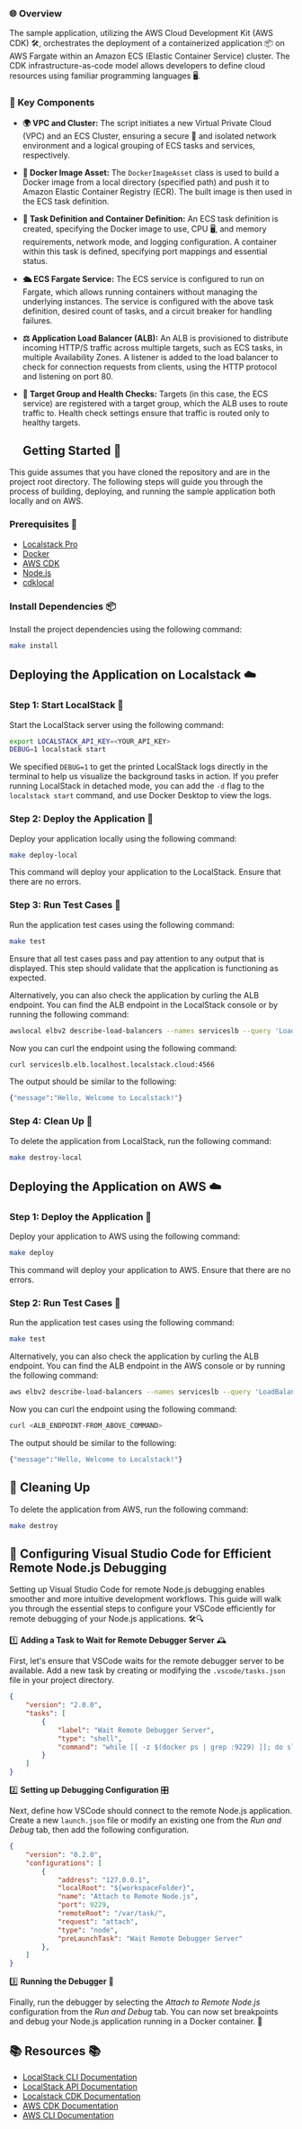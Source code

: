 ### 🌐 Overview

The sample application, utilizing the AWS Cloud Development Kit (AWS CDK) 🛠️, orchestrates the deployment of a containerized application 📦 on AWS Fargate within an Amazon ECS (Elastic Container Service) cluster. The CDK infrastructure-as-code model allows developers to define cloud resources using familiar programming languages 🖥️.

### 🔑 Key Components

- **🌍 VPC and Cluster:** 
  The script initiates a new Virtual Private Cloud (VPC) and an ECS Cluster, ensuring a secure 🔐 and isolated network environment and a logical grouping of ECS tasks and services, respectively.

- **🐳 Docker Image Asset:** 
  The `DockerImageAsset` class is used to build a Docker image from a local directory (specified path) and push it to Amazon Elastic Container Registry (ECR). The built image is then used in the ECS task definition.

- **🚀 Task Definition and Container Definition:** 
  An ECS task definition is created, specifying the Docker image to use, CPU 🖥️, and memory requirements, network mode, and logging configuration. A container within this task is defined, specifying port mappings and essential status.

- **🛳️ ECS Fargate Service:** 
  The ECS service is configured to run on Fargate, which allows running containers without managing the underlying instances. The service is configured with the above task definition, desired count of tasks, and a circuit breaker for handling failures.

- **⚖️ Application Load Balancer (ALB):** 
  An ALB is provisioned to distribute incoming HTTP/S traffic across multiple targets, such as ECS tasks, in multiple Availability Zones. A listener is added to the load balancer to check for connection requests from clients, using the HTTP protocol and listening on port 80.

- **🎯 Target Group and Health Checks:** 
  Targets (in this case, the ECS service) are registered with a target group, which the ALB uses to route traffic to. Health check settings ensure that traffic is routed only to healthy targets.

  ## Getting Started 🏁

This guide assumes that you have cloned the repository and are in the project root directory. The following steps will guide you through the process of building, deploying, and running the sample application both locally and on AWS.

### Prerequisites 🧰

- [Localstack Pro](https://localstack.cloud/pricing/)
- [Docker](https://docs.docker.com/get-docker/)
- [AWS CDK](https://docs.aws.amazon.com/cdk/latest/guide/getting_started.html#getting_started_install)
- [Node.js](https://nodejs.org/en/download/)
- [cdklocal](https://docs.localstack.cloud/user-guide/integrations/aws-cdk/)


### Install Dependencies 📦

Install the project dependencies using the following command:

```bash
make install
```

## Deploying the Application on Localstack ☁️

### Step 1: Start LocalStack 🚦

Start the LocalStack server using the following command:

```bash
export LOCALSTACK_API_KEY=<YOUR_API_KEY>
DEBUG=1 localstack start
```

We specified `DEBUG=1` to get the printed LocalStack logs directly in the terminal to help us visualize the background tasks in action. If you prefer running LocalStack in detached mode, you can add the `-d` flag to the `localstack start` command, and use Docker Desktop to view the logs.

### Step 2: Deploy the Application 🚢

Deploy your application locally using the following command:

```bash
make deploy-local
```

This command will deploy your application to the LocalStack. Ensure that there are no errors.

### Step 3: Run Test Cases 🧪

Run the application test cases using the following command:

```bash
make test
```

Ensure that all test cases pass and pay attention to any output that is displayed. This step should validate that the application is functioning as expected.

Alternatively, you can also check the application by curling the ALB endpoint. You can find the ALB endpoint in the LocalStack console or by running the following command:

```bash
awslocal elbv2 describe-load-balancers --names serviceslb --query 'LoadBalancers[0].DNSName'
```

Now you can curl the endpoint using the following command:

```bash
curl serviceslb.elb.localhost.localstack.cloud:4566
```

The output should be similar to the following:

```bash
{"message":"Hello, Welcome to Localstack!"}
```

### Step 4: Clean Up 🧹

To delete the application from LocalStack, run the following command:

```bash
make destroy-local
```

## Deploying the Application on AWS ☁️

### Step 1: Deploy the Application 🚢

Deploy your application to AWS using the following command:

```bash
make deploy
```

This command will deploy your application to AWS. Ensure that there are no errors.

### Step 2: Run Test Cases 🧪

Run the application test cases using the following command:

```bash
make test
```

Alternatively, you can also check the application by curling the ALB endpoint. You can find the ALB endpoint in the AWS console or by running the following command:

```bash
aws elbv2 describe-load-balancers --names serviceslb --query 'LoadBalancers[0].DNSName' --output text
```

Now you can curl the endpoint using the following command:

```bash
curl <ALB_ENDPOINT-FROM_ABOVE_COMMAND>
```

The output should be similar to the following:

```bash
{"message":"Hello, Welcome to Localstack!"}
```

## 🧹 Cleaning Up

To delete the application from AWS, run the following command:

```bash
make destroy
```

## 🚀 Configuring Visual Studio Code for Efficient Remote Node.js Debugging

Setting up Visual Studio Code for remote Node.js debugging enables smoother and more intuitive development workflows. This guide will walk you through the essential steps to configure your VSCode efficiently for remote debugging of your Node.js applications. 🛠️🔍

1️⃣ **Adding a Task to Wait for Remote Debugger Server** 🕰️

   First, let's ensure that VSCode waits for the remote debugger server to be available. Add a new task by creating or modifying the `.vscode/tasks.json` file in your project directory.

   ```json
   {
       "version": "2.0.0",
       "tasks": [
           {
               "label": "Wait Remote Debugger Server",
               "type": "shell",
               "command": "while [[ -z $(docker ps | grep :9229) ]]; do sleep 1; done; sleep 1;"
           }
       ]
   }
   ```

2️⃣ **Setting up Debugging Configuration** 🎛️

   Next, define how VSCode should connect to the remote Node.js application. Create a new `launch.json` file or modify an existing one from the *Run and Debug* tab, then add the following configuration.

   ```json
   {
       "version": "0.2.0",
       "configurations": [
           {
               "address": "127.0.0.1",
               "localRoot": "${workspaceFolder}",
               "name": "Attach to Remote Node.js",
               "port": 9229,
               "remoteRoot": "/var/task/",
               "request": "attach",
               "type": "node",
               "preLaunchTask": "Wait Remote Debugger Server"
           },
       ]
   }
   ```

3️⃣ **Running the Debugger** 🏃

   Finally, run the debugger by selecting the *Attach to Remote Node.js* configuration from the *Run and Debug* tab. You can now set breakpoints and debug your Node.js application running in a Docker container. 🐳

## 📚 Resources 📚

- [LocalStack CLI Documentation](https://docs.localstack.cloud/getting-started/installation/)
- [LocalStack API Documentation](https://docs.localstack.cloud/user-guide/aws/feature-coverage/)
- [Localstack CDK Documentation](https://docs.localstack.cloud/user-guide/integrations/aws-cdk/)
- [AWS CDK Documentation](https://docs.aws.amazon.com/cdk/latest/guide/home.html)
- [AWS CLI Documentation](https://docs.aws.amazon.com/cli/latest/userguide/cli-chap-welcome.html)
